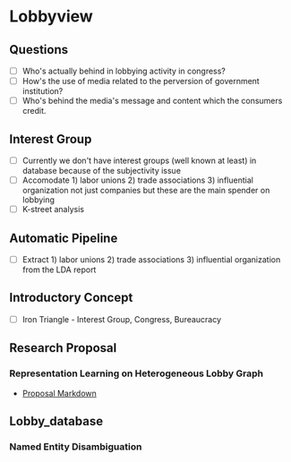 # Lobbyview
## Questions
- [ ] Who's actually behind in lobbying activity in congress?
- [ ] How's the use of media related to the perversion of government institution?
- [ ] Who's behind the media's message and content which the consumers credit.

## Interest Group
- [ ] Currently we don't have interest groups (well known at least) in database because of the subjectivity issue
- [ ] Accomodate 1) labor unions 2) trade associations 3) influential organization not just companies but these are the main spender on lobbying 
- [ ] K-street analysis

## Automatic Pipeline
- [ ] Extract  1) labor unions 2) trade associations 3) influential organization from the LDA report

## Introductory Concept
- [ ] Iron Triangle - Interest Group, Congress, Bureaucracy

## Research Proposal
### Representation Learning on Heterogeneous Lobby Graph
- [Proposal Markdown](https://github.com/syyunn/lobbyview/blob/master/proposal/Representation%20Learning%20on%20Heterogeneous%20Lobby%20Graph.md)

## Lobby_database
### Named Entity Disambiguation 
